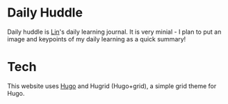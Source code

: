 # Daily Huddle 
Daily huddle is [Lin](https://linzhangcs.github.io)'s daily learning journal. It is very minial - I plan to put an image and keypoints of my daily learning as a quick summary!

# Tech
This website uses [Hugo](https://gohugo.io/) and Hugrid (Hugo+grid), a simple grid theme for Hugo. 

